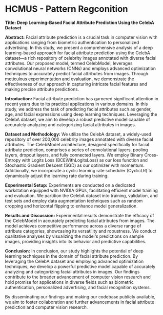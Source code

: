 # HCMUS - Pattern Regconition

**Title: Deep Learning-Based Facial Attribute Prediction Using the CelebA Dataset**

**Abstract:**
Facial attribute prediction is a crucial task in computer vision with applications ranging from biometric authentication to personalized advertising. In this study, we present a comprehensive analysis of a deep learning-based approach for facial attribute prediction using the CelebA dataset—a rich repository of celebrity images annotated with diverse facial attributes. Our proposed model, termed CelebModel, leverages convolutional neural networks (CNNs) and employs advanced optimization techniques to accurately predict facial attributes from images. Through meticulous experimentation and evaluation, we demonstrate the effectiveness of our approach in capturing intricate facial features and making precise attribute predictions.

**Introduction:**
Facial attribute prediction has garnered significant attention in recent years due to its practical applications in various domains. In this study, we address the task of predicting facial attributes such as gender, age, and facial expressions using deep learning techniques. Leveraging the CelebA dataset, we aim to develop a robust predictive model capable of accurately analyzing and categorizing facial attributes in images.

**Dataset and Methodology:**
We utilize the CelebA dataset, a widely-used repository of over 200,000 celebrity images annotated with diverse facial attributes. The CelebModel architecture, designed specifically for facial attribute prediction, comprises a series of convolutional layers, pooling layers, dropout layers, and fully connected layers. We employ Binary Cross-Entropy with Logits Loss (BCEWithLogitsLoss) as our loss function and Stochastic Gradient Descent (SGD) as our optimizer with momentum. Additionally, we incorporate a cyclic learning rate scheduler (CyclicLR) to dynamically adjust the learning rate during training.

**Experimental Setup:**
Experiments are conducted on a dedicated workstation equipped with NVIDIA GPUs, facilitating efficient model training and evaluation. We partition the CelebA dataset into training, validation, and test sets and employ data augmentation techniques such as random cropping and horizontal flipping to enhance model generalization.

**Results and Discussion:**
Experimental results demonstrate the efficacy of the CelebModel in accurately predicting facial attributes from images. The model achieves competitive performance across a diverse range of attribute categories, showcasing its versatility and robustness. We conduct qualitative analyses by visualizing the model's predictions on sample images, providing insights into its behavior and predictive capabilities.

**Conclusion:**
In conclusion, our study highlights the potential of deep learning techniques in the domain of facial attribute prediction. By leveraging the CelebA dataset and employing advanced optimization techniques, we develop a powerful predictive model capable of accurately analyzing and categorizing facial attributes in images. Our findings contribute to the broader advancement of computer vision research and hold promise for applications in diverse fields such as biometric authentication, personalized advertising, and facial recognition systems.

By disseminating our findings and making our codebase publicly available, we aim to foster collaboration and further advancements in facial attribute prediction and computer vision research.
